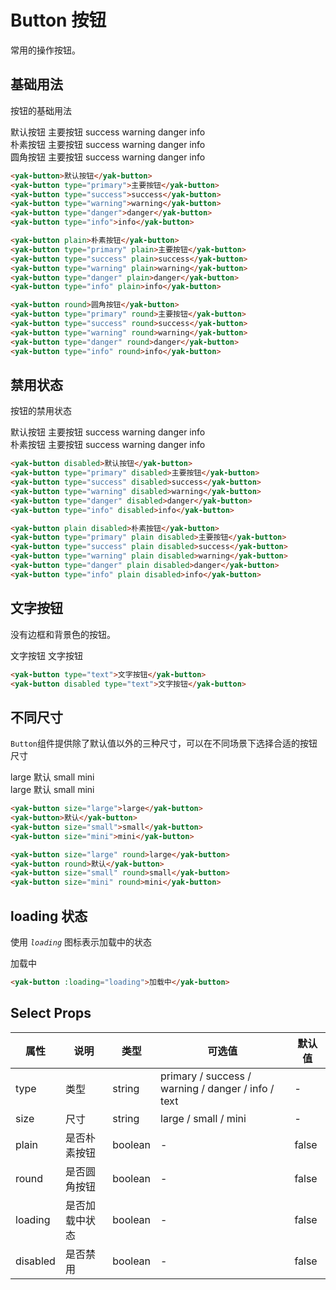 # Button 按钮

常用的操作按钮。

## 基础用法

按钮的基础用法

<div class="mt-20">
    <yak-button>默认按钮</yak-button>
    <yak-button type="primary">主要按钮</yak-button>
    <yak-button type="success">success</yak-button>
    <yak-button type="warning">warning</yak-button>
    <yak-button type="danger">danger</yak-button>
    <yak-button type="info">info</yak-button>
</div>
<div class="mt-20">
<yak-button plain>朴素按钮</yak-button>
<yak-button type="primary" plain>主要按钮</yak-button>
<yak-button type="success" plain>success</yak-button>
<yak-button type="warning" plain>warning</yak-button>
<yak-button type="danger" plain>danger</yak-button>
<yak-button type="info" plain>info</yak-button>
</div>
<div class="mt-20">
<yak-button round>圆角按钮</yak-button>
<yak-button type="primary" round>主要按钮</yak-button>
<yak-button type="success" round>success</yak-button>
<yak-button type="warning" round>warning</yak-button>
<yak-button type="danger" round>danger</yak-button>
<yak-button type="info" round>info</yak-button>
</div>

```html
<yak-button>默认按钮</yak-button>
<yak-button type="primary">主要按钮</yak-button>
<yak-button type="success">success</yak-button>
<yak-button type="warning">warning</yak-button>
<yak-button type="danger">danger</yak-button>
<yak-button type="info">info</yak-button>

<yak-button plain>朴素按钮</yak-button>
<yak-button type="primary" plain>主要按钮</yak-button>
<yak-button type="success" plain>success</yak-button>
<yak-button type="warning" plain>warning</yak-button>
<yak-button type="danger" plain>danger</yak-button>
<yak-button type="info" plain>info</yak-button>

<yak-button round>圆角按钮</yak-button>
<yak-button type="primary" round>主要按钮</yak-button>
<yak-button type="success" round>success</yak-button>
<yak-button type="warning" round>warning</yak-button>
<yak-button type="danger" round>danger</yak-button>
<yak-button type="info" round>info</yak-button>
```

## 禁用状态

按钮的禁用状态

<div class="mt-20">
<yak-button disabled>默认按钮</yak-button>
<yak-button type="primary" disabled>主要按钮</yak-button>
<yak-button type="success" disabled>success</yak-button>
<yak-button type="warning" disabled>warning</yak-button>
<yak-button type="danger" disabled>danger</yak-button>
<yak-button type="info" disabled>info</yak-button>
</div>
<div class="mt-20">
<yak-button plain disabled>朴素按钮</yak-button>
<yak-button type="primary" plain disabled>主要按钮</yak-button>
<yak-button type="success" plain disabled>success</yak-button>
<yak-button type="warning" plain disabled>warning</yak-button>
<yak-button type="danger" plain disabled>danger</yak-button>
<yak-button type="info" plain disabled>info</yak-button>
</div>

```html
<yak-button disabled>默认按钮</yak-button>
<yak-button type="primary" disabled>主要按钮</yak-button>
<yak-button type="success" disabled>success</yak-button>
<yak-button type="warning" disabled>warning</yak-button>
<yak-button type="danger" disabled>danger</yak-button>
<yak-button type="info" disabled>info</yak-button>

<yak-button plain disabled>朴素按钮</yak-button>
<yak-button type="primary" plain disabled>主要按钮</yak-button>
<yak-button type="success" plain disabled>success</yak-button>
<yak-button type="warning" plain disabled>warning</yak-button>
<yak-button type="danger" plain disabled>danger</yak-button>
<yak-button type="info" plain disabled>info</yak-button>
```

## 文字按钮

没有边框和背景色的按钮。

<yak-button type="text">文字按钮</yak-button>
<yak-button disabled type="text">文字按钮</yak-button>

```html
<yak-button type="text">文字按钮</yak-button>
<yak-button disabled type="text">文字按钮</yak-button>
```

## 不同尺寸

`Button`组件提供除了默认值以外的三种尺寸，可以在不同场景下选择合适的按钮尺寸

<div class="mt-20">
<yak-button size="large">large</yak-button>
<yak-button>默认</yak-button>
<yak-button size="small">small</yak-button>
<yak-button size="mini">mini</yak-button>
</div>
<div class="mt-20">
<yak-button size="large" round>large</yak-button>
<yak-button round>默认</yak-button>
<yak-button size="small" round>small</yak-button>
<yak-button size="mini" round>mini</yak-button>
</div>

```html
<yak-button size="large">large</yak-button>
<yak-button>默认</yak-button>
<yak-button size="small">small</yak-button>
<yak-button size="mini">mini</yak-button>

<yak-button size="large" round>large</yak-button>
<yak-button round>默认</yak-button>
<yak-button size="small" round>small</yak-button>
<yak-button size="mini" round>mini</yak-button>
```

## loading 状态

使用 _`loading`_ 图标表示加载中的状态

<yak-button :loading="loading">加载中</yak-button>

```html
<yak-button :loading="loading">加载中</yak-button>
```

## Select Props

| 属性     | 说明           | 类型    | 可选值                                             | 默认值 |
| -------- | -------------- | ------- | -------------------------------------------------- | ------ |
| type     | 类型           | string  | primary / success / warning / danger / info / text | -      |
| size     | 尺寸           | string  | large / small / mini                               | -      |
| plain    | 是否朴素按钮   | boolean | -                                                  | false  |
| round    | 是否圆角按钮   | boolean | -                                                  | false  |
| loading  | 是否加载中状态 | boolean | -                                                  | false  |
| disabled | 是否禁用       | boolean | -                                                  | false  |

<script>
export default {
    data(){
        return {
            loading: true
        }
    }
}
</script>
